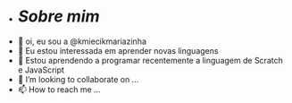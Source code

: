 - # *Sobre mim*
- 👋 oi, eu sou a  @kmiecikmariazinha
- 👀 Eu estou interessada em aprender novas linguagens
- 🌱 Estou aprendendo a programar recentemente a linguagem de Scratch e JavaScript
- 💞️ I’m looking to collaborate on ...
- 📫 How to reach me ...

<!---
kmiecikmariazinha/kmiecikmariazinha is a ✨ special ✨ repository because its `README.md` (this file) appears on your GitHub profile.
You can click the Preview link to take a look at your changes.
--->

